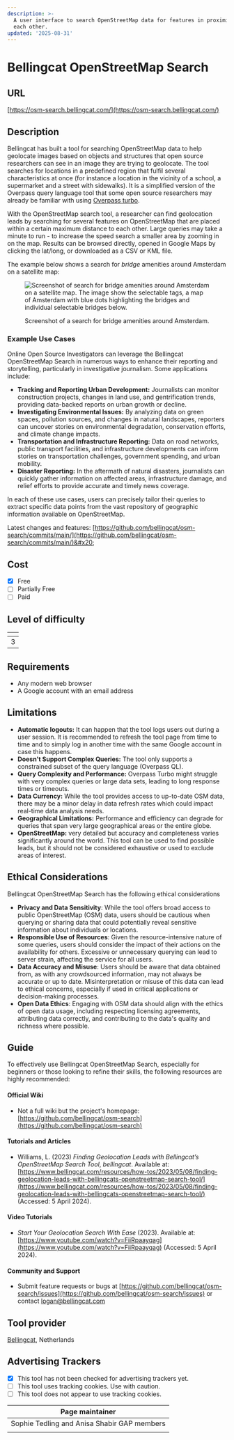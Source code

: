 ```yaml
---
description: >-
  A user interface to search OpenStreetMap data for features in proximity to
  each other.
updated: '2025-08-31'
---
```


# Bellingcat OpenStreetMap Search

## URL

[https://osm-search.bellingcat.com/](https://osm-search.bellingcat.com/)

## Description

Bellingcat has built a tool for searching OpenStreetMap data to help geolocate images based on objects and structures that open source researchers can see in an image they are trying to geolocate. The tool searches for locations in a predefined region that fulfil several characteristics at once (for instance a location in the vicinity of a school, a supermarket and a street with sidewalks). It is a simplified version of the Overpass query language tool that some open source researchers may already be familiar with using [Overpass turbo](https://app.gitbook.com/o/WQpOq5ZFue4N6m65QCJq/s/yNF6qm7Ej1iALSmdkA3h/).

With the OpenStreetMap search tool, a researcher can find geolocation leads by searching for several features on OpenStreetMap that are placed within a certain maximum distance to each other. Large queries may take a minute to run - to increase the speed search a smaller area by zooming in on the map. Results can be browsed directly, opened in Google Maps by clicking the lat/long, or downloaded as a CSV or KML file.

The example below shows a search for _bridge_ amenities around Amsterdam on a satellite map:&#x20;

<figure><img src=".gitbook/assets/Screenshot 2024-06-23 at 11.14.25 AM.png" alt="Screenshot of search for bridge amenities around Amsterdam on a satellite map. The image show the selectable tags, a map of Amsterdam with blue dots highlighting the bridges and individual selectable bridges below."><figcaption><p>Screenshot of a search for bridge amenities around Amsterdam.</p></figcaption></figure>

### **Example Use Cases**

Online Open Source Investigators can leverage the Bellingcat OpenStreetMap Search in numerous ways to enhance their reporting and storytelling, particularly in investigative journalism. Some applications include:

* **Tracking and Reporting Urban Development:** Journalists can monitor construction projects, changes in land use, and gentrification trends, providing data-backed reports on urban growth or decline.
* **Investigating Environmental Issues:** By analyzing data on green spaces, pollution sources, and changes in natural landscapes, reporters can uncover stories on environmental degradation, conservation efforts, and climate change impacts.
* **Transportation and Infrastructure Reporting:** Data on road networks, public transport facilities, and infrastructure developments can inform stories on transportation challenges, government spending, and urban mobility.
* **Disaster Reporting:** In the aftermath of natural disasters, journalists can quickly gather information on affected areas, infrastructure damage, and relief efforts to provide accurate and timely news coverage.

In each of these use cases, users can precisely tailor their queries to extract specific data points from the vast repository of geographic information available on OpenStreetMap.

Latest changes and features: [https://github.com/bellingcat/osm-search/commits/main/](https://github.com/bellingcat/osm-search/commits/main/)&#x20;

## Cost

* [x] Free
* [ ] Partially Free
* [ ] Paid

## Level of difficulty

<table><thead><tr><th data-type="rating" data-max="5"></th></tr></thead><tbody><tr><td>3</td></tr></tbody></table>

## Requirements

* Any modern web browser
* A Google account with an email address

## Limitations

* **Automatic logouts:** It can happen that the tool logs users out during a user session. It is recommended to refresh the tool page from time to time and to simply log in another time with the same Google account in case this happens.&#x20;
* **Doesn't Support Complex Queries:** The tool only supports a constrained subset of the query language (Overpass QL).
* **Query Complexity and Performance:** Overpass Turbo might struggle with very complex queries or large data sets, leading to long response times or timeouts.
* **Data Currency:** While the tool provides access to up-to-date OSM data, there may be a minor delay in data refresh rates which could impact real-time data analysis needs.
* **Geographical Limitations:** Performance and efficiency can degrade for queries that span very large geographical areas or the entire globe.
* **OpenStreetMap:** very detailed but accuracy and completeness varies significantly around the world. This tool can be used to find possible leads, but it should not be considered exhaustive or used to exclude areas of interest.&#x20;

## Ethical Considerations

Bellingcat OpenStreetMap Search has the following ethical considerations

* **Privacy and Data Sensitivity**: While the tool offers broad access to public OpenStreetMap (OSM) data, users should be cautious when querying or sharing data that could potentially reveal sensitive information about individuals or locations.
* **Responsible Use of Resources**: Given the resource-intensive nature of some queries, users should consider the impact of their actions on the availability for others. Excessive or unnecessary querying can lead to server strain, affecting the service for all users.
* **Data Accuracy and Misuse**: Users should be aware that data obtained from, as with any crowdsourced information, may not always be accurate or up to date. Misinterpretation or misuse of this data can lead to ethical concerns, especially if used in critical applications or decision-making processes.
* **Open Data Ethics**: Engaging with OSM data should align with the ethics of open data usage, including respecting licensing agreements, attributing data correctly, and contributing to the data's quality and richness where possible.

## Guide

To effectively use Bellingcat OpenStreetMap Search, especially for beginners or those looking to refine their skills, the following resources are highly recommended:

#### Official Wiki

* Not a full wiki but the project's homepage: [https://github.com/bellingcat/osm-search](https://github.com/bellingcat/osm-search)

#### Tutorials and Articles

* Williams, L. (2023) _Finding Geolocation Leads with Bellingcat’s OpenStreetMap Search Tool_, _bellingcat_. Available at: [https://www.bellingcat.com/resources/how-tos/2023/05/08/finding-geolocation-leads-with-bellingcats-openstreetmap-search-tool/](https://www.bellingcat.com/resources/how-tos/2023/05/08/finding-geolocation-leads-with-bellingcats-openstreetmap-search-tool/) (Accessed: 5 April 2024).

#### Video Tutorials

* _Start Your Geolocation Search With Ease_ (2023). Available at: [https://www.youtube.com/watch?v=FiiRpaayqag](https://www.youtube.com/watch?v=FiiRpaayqag) (Accessed: 5 April 2024).

#### Community and Support

* Submit feature requests or bugs at [https://github.com/bellingcat/osm-search/issues](https://github.com/bellingcat/osm-search/issues) or contact [logan@bellingcat.com](mailto:logan@bellingcat.com)

## Tool provider

[Bellingcat](https://www.bellingcat.com/), Netherlands

## Advertising Trackers

* [x] This tool has not been checked for advertising trackers yet.
* [ ] This tool uses tracking cookies. Use with caution.
* [ ] This tool does not appear to use tracking cookies.

| Page maintainer                             |
| ------------------------------------------- |
| Sophie Tedling and Anisa Shabir GAP members |
|                                             |

